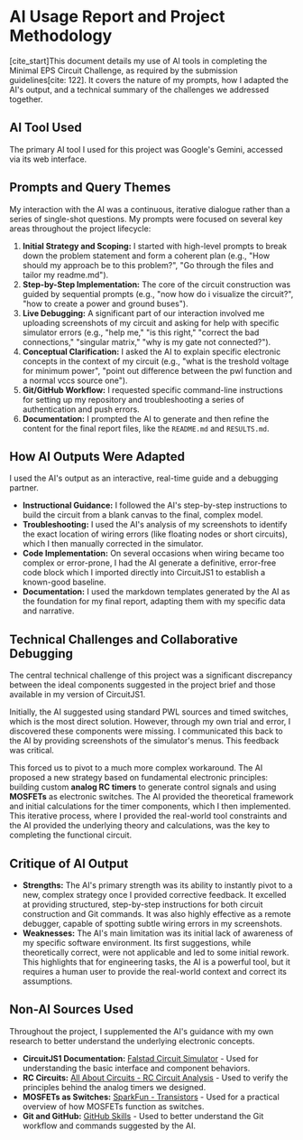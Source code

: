 
# AI Usage Report and Project Methodology

[cite\_start]This document details my use of AI tools in completing the Minimal EPS Circuit Challenge, as required by the submission guidelines[cite: 122]. It covers the nature of my prompts, how I adapted the AI's output, and a technical summary of the challenges we addressed together.

## AI Tool Used

The primary AI tool I used for this project was Google's Gemini, accessed via its web interface.

## Prompts and Query Themes

My interaction with the AI was a continuous, iterative dialogue rather than a series of single-shot questions. My prompts were focused on several key areas throughout the project lifecycle:

1.  **Initial Strategy and Scoping:** I started with high-level prompts to break down the problem statement and form a coherent plan (e.g., "How should my approach be to this problem?", "Go through the files and tailor my readme.md").
2.  **Step-by-Step Implementation:** The core of the circuit construction was guided by sequential prompts (e.g., "now how do i visualize the circuit?", "how to create a power and ground buses").
3.  **Live Debugging:** A significant part of our interaction involved me uploading screenshots of my circuit and asking for help with specific simulator errors (e.g., "help me," "is this right," "correct the bad connections," "singular matrix," "why is my gate not connected?").
4.  **Conceptual Clarification:** I asked the AI to explain specific electronic concepts in the context of my circuit (e.g., "what is the treshold voltage for minimum power", "point out difference between the pwl function and a normal vccs source one").
5.  **Git/GitHub Workflow:** I requested specific command-line instructions for setting up my repository and troubleshooting a series of authentication and push errors.
6.  **Documentation:** I prompted the AI to generate and then refine the content for the final report files, like the `README.md` and `RESULTS.md`.

## How AI Outputs Were Adapted

I used the AI's output as an interactive, real-time guide and a debugging partner.

  * **Instructional Guidance:** I followed the AI's step-by-step instructions to build the circuit from a blank canvas to the final, complex model.
  * **Troubleshooting:** I used the AI's analysis of my screenshots to identify the exact location of wiring errors (like floating nodes or short circuits), which I then manually corrected in the simulator.
  * **Code Implementation:** On several occasions when wiring became too complex or error-prone, I had the AI generate a definitive, error-free code block which I imported directly into CircuitJS1 to establish a known-good baseline.
  * **Documentation:** I used the markdown templates generated by the AI as the foundation for my final report, adapting them with my specific data and narrative.

## Technical Challenges and Collaborative Debugging

The central technical challenge of this project was a significant discrepancy between the ideal components suggested in the project brief and those available in my version of CircuitJS1.

Initially, the AI suggested using standard PWL sources and timed switches, which is the most direct solution. However, through my own trial and error, I discovered these components were missing. I communicated this back to the AI by providing screenshots of the simulator's menus. This feedback was critical.

This forced us to pivot to a much more complex workaround. The AI proposed a new strategy based on fundamental electronic principles: building custom **analog RC timers** to generate control signals and using **MOSFETs** as electronic switches. The AI provided the theoretical framework and initial calculations for the timer components, which I then implemented. This iterative process, where I provided the real-world tool constraints and the AI provided the underlying theory and calculations, was the key to completing the functional circuit.

## Critique of AI Output

  * **Strengths:** The AI's primary strength was its ability to instantly pivot to a new, complex strategy once I provided corrective feedback. It excelled at providing structured, step-by-step instructions for both circuit construction and Git commands. It was also highly effective as a remote debugger, capable of spotting subtle wiring errors in my screenshots.
  * **Weaknesses:** The AI's main limitation was its initial lack of awareness of my specific software environment. Its first suggestions, while theoretically correct, were not applicable and led to some initial rework. This highlights that for engineering tasks, the AI is a powerful tool, but it requires a human user to provide the real-world context and correct its assumptions.

## Non-AI Sources Used

Throughout the project, I supplemented the AI's guidance with my own research to better understand the underlying electronic concepts.

  * **CircuitJS1 Documentation:** [Falstad Circuit Simulator](https://www.falstad.com/circuit/circuitjs.html) - Used for understanding the basic interface and component behaviors.
  * **RC Circuits:** [All About Circuits - RC Circuit Analysis](https://www.google.com/search?q=https://www.allaboutcircuits.com/textbook/direct-current/chpt-10/resistor-capacitor-rc-circuits/) - Used to verify the principles behind the analog timers we designed.
  * **MOSFETs as Switches:** [SparkFun - Transistors](https://learn.sparkfun.com/tutorials/transistors/applications-i-switches) - Used for a practical overview of how MOSFETs function as switches.
  * **Git and GitHub:** [GitHub Skills](https://skills.github.com/) - Used to better understand the Git workflow and commands suggested by the AI.


